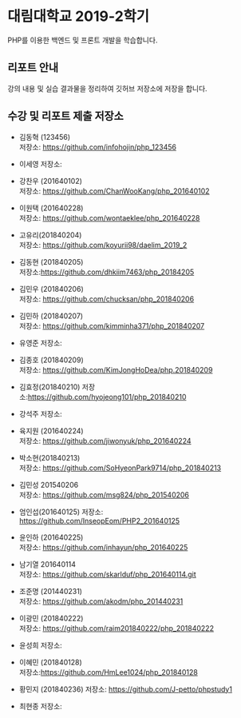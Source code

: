 # 대림대학교 2019-2학기
PHP를 이용한 백엔드 및 프론트 개발을 학습합니다.

## 리포트 안내
강의 내용 및 실습 결과물을 정리하여 깃허브 저장소에 저장을 합니다.

## 수강 및 리포트 제출 저장소

* 김동혁 (123456)  
저장소: https://github.com/infohojin/php_123456  

* 이세영
저장소:

* 강찬우 (201640102)  
저장소: https://github.com/ChanWooKang/php_201640102  

* 이원택 (201640228)  
저장소: https://github.com/wontaeklee/php_201640228

* 고유리(201840204)  
저장소: https://github.com/koyurii98/daelim_2019_2  

* 김동현 (201840205)  
저장소:https://github.com/dhkiim7463/php_20184205

* 김민우 (201840206)  
저장소: https://github.com/chucksan/php_201840206  

* 김민하 (201840207)  
저장소: https://github.com/kimminha371/php_201840207  

* 유영준
저장소:

* 김종호 (201840209)  
저장소: https://github.com/KimJongHoDea/php.201840209  

* 김효정(201840210)
저장소:https://github.com/hyojeong101/php_201840210  

* 강석주
저장소:

* 육지원 (201640224)  
저장소: https://github.com/jiwonyuk/php_201640224  

* 박소현(201840213)  
저장소: https://github.com/SoHyeonPark9714/php_201840213  

* 김민성 201540206  
저장소: https://github.com/msg824/php_201540206  

* 엄인섭(201640125)
저장소: https://github.com/InseopEom/PHP2_201640125  

* 윤인하 (201640225)  
저장소: https://github.com/inhayun/php_201640225  

* 남기열 201640114  
저장소: https://github.com/skarlduf/php_201640114.git

* 조준명 (201440231)  
저장소: https://github.com/akodm/php_201440231  

* 이광민 (201840222)  
저장소: https://github.com/raim201840222/php_201840222  

* 윤성희
저장소:

* 이혜민 (201840128)  
저장소:https://github.com/HmLee1024/php_201840128  

* 황민지 (201840236)
저장소: https://github.com/J-petto/phpstudy1  

* 최현종
저장소:
